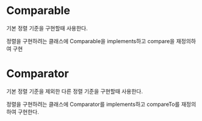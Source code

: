# Comparable
기본 정렬 기준을 구현할때 사용한다.

정렬을 구현하려는 클래스에 Comparable을 implements하고
compare을 재정의하여 구현

# Comparator
기본 정렬 기준을 제외한 다른 정렬 기준을 구현할때 사용한다.

정렬을 구현하려는 클래스에 Comparator를 implements하고
compareTo를 재정의하여 구현한다.

